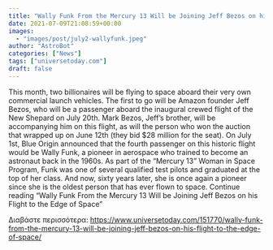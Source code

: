 ```yaml
---
title: "Wally Funk From the Mercury 13 Will be Joining Jeff Bezos on his Flight to the Edge of Space"
date: 2021-07-09T21:08:59+00:00
images:
  - "images/post/july2-wallyfunk.jpeg"
author: "AstroBot"
categories: ["News"]
tags: ["universetoday.com"]
draft: false
---
```


This month, two billionaires will be flying to space aboard their very own commercial launch vehicles. The first to go will be Amazon founder Jeff Bezos, who will be a passenger aboard the inaugural crewed flight of the New Shepard on July 20th. Mark Bezos, Jeff’s brother, will be accompanying him on this flight, as will the person who won the auction that wrapped up on June 12th (they bid $28 million for the seat). On July 1st, Blue Origin announced that the fourth passenger on this historic flight would be Wally Funk, a pioneer in aerospace who trained to become an astronaut back in the 1960s. As part of the “Mercury 13” Woman in Space Program, Funk was one of several qualified test pilots and graduated at the top of her class. And now, sixty years later, she is once again a pioneer since she is the oldest person that has ever flown to space. Continue reading “Wally Funk From the Mercury 13 Will be Joining Jeff Bezos on his Flight to the Edge of Space” 

Διαβάστε περισσότερα: https://www.universetoday.com/151770/wally-funk-from-the-mercury-13-will-be-joining-jeff-bezos-on-his-flight-to-the-edge-of-space/
